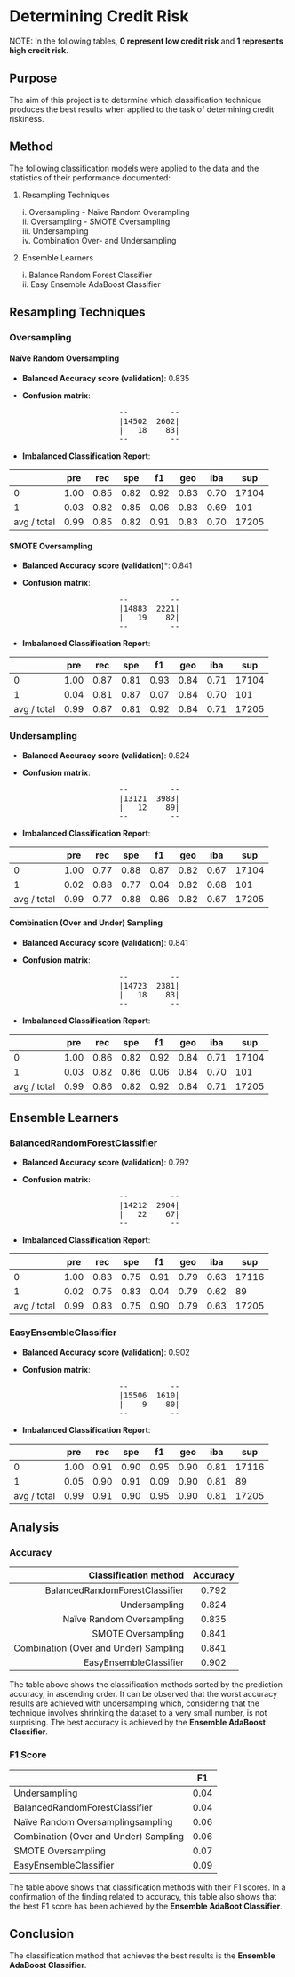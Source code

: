 # Determining Credit Risk

NOTE: In the following tables, **0 represent low credit risk** and **1 represents high credit risk**.

## Purpose
The aim of this project is to determine which classification technique produces the best results when applied to the task of determining credit riskiness. 

## Method

The following classification models were applied to the data and the statistics of their performance documented:

1. Resampling Techniques

    i. Oversampling - Naïve Random Overampling  
    ii. Oversampling - SMOTE Oversampling  
    iii. Undersampling  
    iv. Combination Over- and Undersampling  

2. Ensemble Learners

    i.  Balance Random Forest Classifier  
    ii. Easy Ensemble AdaBoost Classifier


## Resampling Techniques

### Oversampling

#### Naïve Random Oversampling

- **Balanced Accuracy score (validation)**: 0.835

- **Confusion matrix**:

<pre style="text-align:center">
--         --
|14502  2602|
|   18    83|
--         --
</pre>
 
- **Imbalanced Classification Report**:

||pre|rec|spe|f1|geo|iba|sup|
|-|---|---|---|---|---|---|---|
|0|1.00|0.85|0.82|0.92|0.83|0.70|17104|
|1|0.03|0.82|0.85|0.06|0.83|0.69|101|
|avg / total|0.99|0.85|0.82|0.91|0.83|0.70|17205|


#### SMOTE Oversampling 

- **Balanced Accuracy score (validation)***: 0.841

- **Confusion matrix**:

<pre style="text-align:center">
--         --
|14883  2221|
|   19    82|
--         --
</pre>

- **Imbalanced Classification Report**:

||pre|rec|spe|f1|geo|iba|sup|
|---|---|---|---|---|---|---|---|
|0|1.00|0.87|0.81|0.93|0.84|0.71|17104|
|1|0.04|0.81|0.87|0.07|0.84|0.70|101|
|avg / total|0.99|0.87|0.81|0.92|0.84|0.71|17205|

### Undersampling

- **Balanced Accuracy score (validation)**: 0.824

- **Confusion matrix**:

<pre style="text-align:center">
--         --
|13121  3983|
|   12    89|
--         --
</pre>

- **Imbalanced Classification Report**:

||pre|rec|spe|f1|geo|iba|sup|
|---|---|---|---|--|---|---|---|
|0|1.00|0.77|0.88|0.87|0.82|0.67|17104|
|1|0.02|0.88|0.77|0.04|0.82|0.68|101|
|avg / total|0.99|0.77|0.88|0.86|0.82|0.67|17205|

#### Combination (Over and Under) Sampling

- **Balanced Accuracy score (validation)**: 0.841

- **Confusion matrix**:

<pre style="text-align:center">
--         --
|14723  2381|
|   18    83|
--         --
</pre>

- **Imbalanced Classification Report**:

||pre|rec|spe|f1|geo|iba|sup|
|---|---|---|---|---|---|---|---|
|0|1.00|0.86|0.82|0.92|0.84|0.71|17104|
|1|0.03|0.82|0.86|0.06|0.84|0.70|101|
|avg / total|0.99|0.86|0.82|0.92|0.84|0.71|17205|

## Ensemble Learners

### BalancedRandomForestClassifier

- **Balanced Accuracy score (validation)**: 0.792

- **Confusion matrix**:

<pre style="text-align:center">
--         --
|14212  2904|
|   22    67|
--         --
</pre>

- **Imbalanced Classification Report**:

||pre|rec|spe|f1|geo|iba|sup|
|---|---|---|---|---|---|---|---|
|0|1.00|0.83|0.75|0.91|0.79|0.63|17116|
|1|0.02|0.75|0.83|0.04|0.79|0.62|89|
|avg / total|0.99|0.83|0.75|0.90|0.79|0.63|17205|

### EasyEnsembleClassifier

- **Balanced Accuracy score (validation)**: 0.902

- **Confusion matrix**:

<pre style="text-align:center">
--         --
|15506  1610|
|    9    80|
--         --
</pre>

- **Imbalanced Classification Report**:

||pre|rec|spe|f1|geo|iba|sup|
|---|---|---|---|---|---|---|---|
|0|1.00|0.91|0.90|0.95|0.90|0.81|17116|
|1|0.05|0.90|0.91|0.09|0.90|0.81|89|
|avg / total|0.99|0.91|0.90|0.95|0.90|0.81|17205|


## Analysis

### Accuracy<br>

| Classification method               | Accuracy |
|-------------------------------------:|:----------:|
|BalancedRandomForestClassifier       |0.792|
|Undersampling                        |0.824|
|Naïve Random Oversampling            |0.835|
|SMOTE Oversampling                   |0.841|
|Combination (Over and Under) Sampling|0.841|
|EasyEnsembleClassifier               |0.902|

The table above shows the classification methods sorted by the prediction accuracy, in ascending order. It can be observed that the worst accuracy results are achieved with undersampling which, considering that the technique involves shrinking the dataset to a very small number, is not surprising. The best accuracy is achieved by the **Ensemble AdaBoost Classifier**.

### F1 Score

|	|F1|
|-|--|
|Undersampling	|0.04|
|BalancedRandomForestClassifier	|0.04|
|Naïve Random Oversamplingsampling	|0.06|
|Combination (Over and Under) Sampling	|0.06|
|SMOTE Oversampling	|0.07|
|EasyEnsembleClassifier	|0.09|

The table above shows that classification methods with their F1 scores. In a confirmation of the finding related to accuracy, this table also shows that the best F1 score has been achieved by the **Ensemble AdaBoot Classifier**.

## Conclusion

The classification method that achieves the best results is the **Ensemble AdaBoost Classifier**.